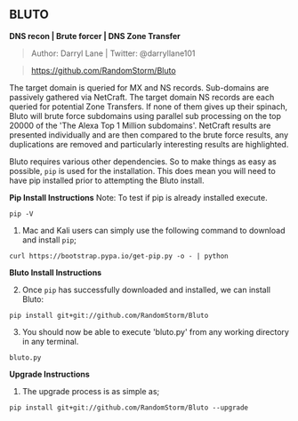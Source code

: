 **BLUTO**
-----
**DNS recon | Brute forcer | DNS Zone Transfer**
 
>Author: Darryl Lane  |  Twitter: @darryllane101

>https://github.com/RandomStorm/Bluto


The target domain is queried for MX and NS records. Sub-domains are passively gathered via NetCraft. The target domain NS records are each queried for potential Zone Transfers. If none of them gives up their spinach, Bluto will brute force subdomains using parallel sub processing on the top 20000 of the 'The Alexa Top 1 Million subdomains'. NetCraft results are presented individually and are then compared to the brute force results, any duplications are removed and particularly interesting results are highlighted.
         
Bluto requires various other dependencies. So to make things as easy as possible, `pip` is used for the installation. This does mean you will need to have pip installed prior to attempting the Bluto install.

**Pip Install Instructions**
Note: To test if pip is already installed execute.

`pip -V`

1. Mac and Kali users can simply use the following command to download and install `pip`;

`curl https://bootstrap.pypa.io/get-pip.py -o - | python`

**Bluto Install Instructions**

2. Once `pip` has successfully downloaded and installed, we can install Bluto:
 
`pip install git+git://github.com/RandomStorm/Bluto`

3. You should now be able to execute 'bluto.py' from any working directory in any terminal.
 
`bluto.py`

**Upgrade Instructions**

1. The upgrade process is as simple as;

`pip install git+git://github.com/RandomStorm/Bluto --upgrade`
